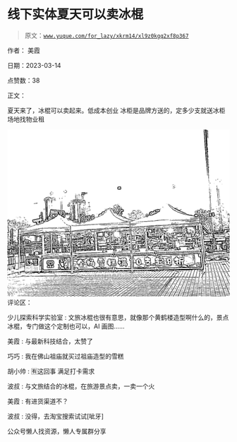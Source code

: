 # 线下实体夏天可以卖冰棍

> 原文：[`www.yuque.com/for_lazy/xkrm14/xl9z0kgq2xf8p367`](https://www.yuque.com/for_lazy/xkrm14/xl9z0kgq2xf8p367)



作者： 美霞



日期：2023-03-14



点赞数：38

<ne-hole id="uad162051" data-lake-id="uad162051">

正文：



夏天来了，冰棍可以卖起来。低成本创业 冰柜是品牌方送的，定多少支就送冰柜 场地找物业租



![](img/559a65a4a5b5530281affc7cea89027f.png)  <ne-hole id="u69ff0d19" data-lake-id="u69ff0d19"><ne-p id="ud3c27af4" data-lake-id="ud3c27af4">评论区：



少儿探索科学实验室 : 文旅冰棍也很有意思，就像那个黄鹤楼造型啊什么的，景点冰棍，专门做这个定制也可以，AI 画图……



美霞 : 与最新科技结合，太赞了



巧巧 : 我在佛山祖庙就买过祖庙造型的雪糕



胡小帅 : 🈶这回事 满足打卡需求



波叔 : 与文旅结合的冰棍，在旅游景点卖，一卖一个火



美霞 : 有进货渠道不？



波叔 : 没得，去淘宝搜索试试[呲牙]

<ne-hole id="u16a69c5a" data-lake-id="u16a69c5a">

公众号懒人找资源，懒人专属群分享

</ne-hole></ne-hole></ne-p></ne-hole>